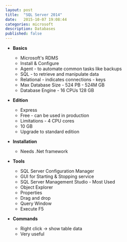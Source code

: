 ```yaml
---
layout: post
title:  "SQL Server 2014"
date:   2015-10-07 19:08:44
categories: microsoft
description: Databases
published: false
---
```


* __Basics__
  * Microsoft's RDMS
  * Install & Configure
  * Agent - to automate common tasks like backups
  * SQL - to retrieve and manipulate data
  * Relational - indicates connections - keys
  * Max Database Size - 524 PB - 524M GB
  * Database Engine - 16 CPUs 128 GB

* __Edition__
  * Express 
  * Free - can be used in production
  * Limitations - 4 CPU cores
  * 10 GB
  * Upgrade to standard edition

* __Installation__
  * Needs .Net framework

* __Tools__
  * SQL Server Configuration Manager
  * GUI for Starting & Stopping service
  * SQL Server Management Studio - Most Used
  * Object Explorer 
  * Properties
  * Drag and drop
  * Query Window
  * Execute F5

* __Commands__
  * Right click -> show table data
  * Very useful
  